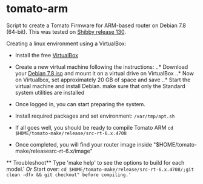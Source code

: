 # tomato-arm
Script to create a Tomato Firmware for ARM-based router on Debian 7.8 (64-bit). This was tested on [Shibby release 130](http://tomato.groov.pl).

Creating a linux environment using a VirtualBox:

* Install the free [VirtualBox](http://www.virtualbox.org/wiki/Downloads)
* Create a new virtual machine following the instructions:
..* Download your [Debian 7.8 iso](http://cdimage.debian.org/mirror/cdimage/archive/7.8.0/amd64/iso-cd/debian-7.8.0-amd64-netinst.iso) and mount it on a virtual drive on VirtualBox
..* Now on Virtualbox, set approximately 20 GB of space and save
..* Start the virtual machine and install Debian. make sure that only the Standard system utilities are installed

* Once logged in, you can start preparing the system.

* Install required packages and set environment:
```/var/tmp/apt.sh```

* If all goes well, you should be ready to compile Tomato ARM
```cd $HOME/tomato-make/release/src-rt-6.x.4708```

* Once completed, you will find your router image inside "$HOME/tomato-make/releasesrc-rt-6.x/image"

** Troubleshoot**
Type 'make help' to see the options to build for each model.'
*Or*
Start over:
```cd $HOME/tomato-make/release/src-rt-6.x.4708/;git clean -dfx && git checkout" before compiling.'```

